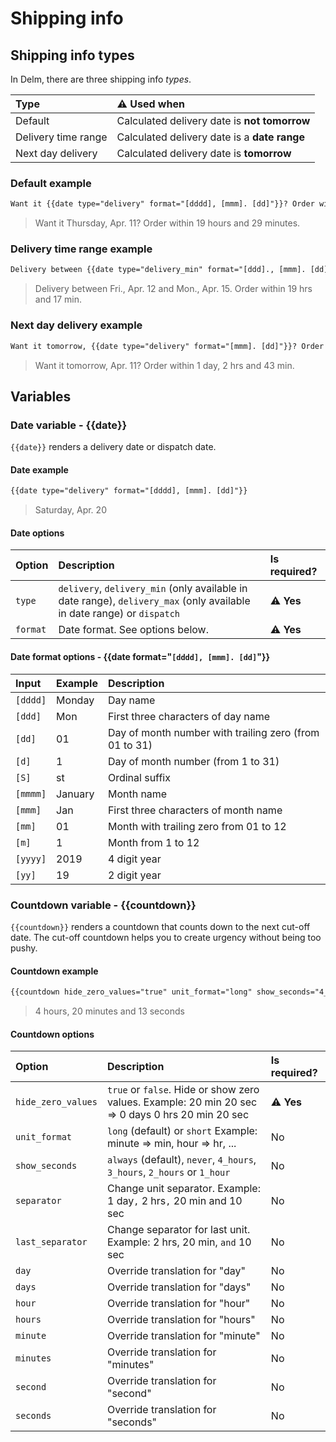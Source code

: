 # Shipping info

## Shipping info types

In Delm, there are three shipping info *types*.

| Type                | ⚠️ Used when                                 |
| :------------------ | :------------------------------------------- |
| Default             | Calculated delivery date is **not tomorrow** |
| Delivery time range | Calculated delivery date is a **date range** |
| Next day delivery   | Calculated delivery date is **tomorrow**     |

### Default example

```html
Want it {{date type="delivery" format="[dddd], [mmm]. [dd]"}}? Order within {{countdown hide_zero_values="true" unit_format="long" show_seconds="4_hours"}}.
```

> Want it Thursday, Apr. 11? Order within 19 hours and 29 minutes.

### Delivery time range example

```html
Delivery between {{date type="delivery_min" format="[ddd]., [mmm]. [dd]"}} and {{date type="delivery_max" format="[ddd]., [mmm]. [dd]"}}. Order within{{countdown hide_zero_values="true" unit_format="short" show_seconds="4_hours"}}.
```

> Delivery between Fri., Apr. 12 and Mon., Apr. 15. Order within 19 hrs and 17 min.

### Next day delivery example

```html
Want it tomorrow, {{date type="delivery" format="[mmm]. [dd]"}}? Order within {{countdown hide_zero_values="true" unit_format="short" show_seconds="4_hours"}}.
```

> Want it tomorrow, Apr. 11? Order within 1 day, 2 hrs and 43 min.

## Variables

### Date variable - {{date}}

`{{date}}` renders a delivery date or dispatch date.

#### Date example

```html
{{date type="delivery" format="[dddd], [mmm]. [dd]"}}
```

> Saturday, Apr. 20

#### Date options

| Option   | Description                                                                                                            | Is required? |
| :------- | :--------------------------------------------------------------------------------------------------------------------- | :----------- |
| `type`   | `delivery`, `delivery_min` (only available in date range), `delivery_max` (only available in date range) or `dispatch` | ⚠️ **Yes**   |
| `format` | Date format. See options below.                                                                                        | ⚠️ **Yes**   |

#### Date format options - {{date format="`[dddd], [mmm]. [dd]`"}}

| Input    | Example | Description                                            |
| :------- | :------ | :----------------------------------------------------- |
| `[dddd]` | Monday  | Day name                                               |
| `[ddd]`  | Mon     | First three characters of day name                     |
| `[dd]`   | 01      | Day of month number with trailing zero (from 01 to 31) |
| `[d]`    | 1       | Day of month number (from 1 to 31)                     |
| `[S]`    | st      | Ordinal suffix                                         |
| `[mmmm]` | January | Month name                                             |
| `[mmm]`  | Jan     | First three characters of month name                   |
| `[mm]`   | 01      | Month with trailing zero from 01 to 12                 |
| `[m]`    | 1       | Month from 1 to 12                                     |
| `[yyyy]` | 2019    | 4 digit year                                           |
| `[yy]`   | 19      | 2 digit year                                           |

### Countdown variable - {{countdown}}

`{{countdown}}` renders a countdown that counts down to the next cut-off date. The cut-off countdown helps you to create urgency without being too pushy.

#### Countdown example

```html
{{countdown hide_zero_values="true" unit_format="long" show_seconds="4_hours"}}
```

> 4 hours, 20 minutes and 13 seconds

#### Countdown options

| Option             | Description                                                                                       | Is required? |
| :----------------- | :------------------------------------------------------------------------------------------------ | :----------- |
| `hide_zero_values` | `true` or `false`. Hide or show zero values. Example: 20 min 20 sec => 0 days 0 hrs 20 min 20 sec | ⚠️ **Yes**   |
| `unit_format`      | `long` (default) or `short` Example: minute => min, hour => hr, ...                               | No           |
| `show_seconds`     | `always` (default), `never`, `4_hours`, `3_hours`, `2_hours` or `1_hour`                          | No           |
| `separator`        | Change unit separator. Example: 1 day`,` 2 hrs`,` 20 min and 10 sec                               | No           |
| `last_separator`   | Change separator for last unit. Example: 2 hrs, 20 min, `and` 10 sec                              | No           |
| `day`              | Override translation for "day"                                                                    | No           |
| `days`             | Override translation for "days"                                                                   | No           |
| `hour`             | Override translation for "hour"                                                                   | No           |
| `hours`            | Override translation for "hours"                                                                  | No           |
| `minute`           | Override translation for "minute"                                                                 | No           |
| `minutes`          | Override translation for "minutes"                                                                | No           |
| `second`           | Override translation for "second"                                                                 | No           |
| `seconds`          | Override translation for "seconds"                                                                | No           |

